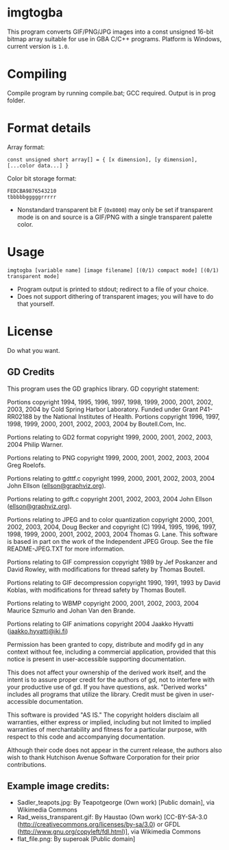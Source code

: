 ﻿# imgtogba

This program converts GIF/PNG/JPG images into a const unsigned 16-bit bitmap array suitable for use in GBA C/C++ programs. Platform is Windows, current version is `1.0`.

# Compiling

Compile program by running compile.bat; GCC required. Output is in prog folder.

# Format details

Array format:

`const unsigned short array[] = { [x dimension], [y dimension], [...color data...] }`

Color bit storage format:

```
FEDCBA9876543210
tbbbbbgggggrrrrr
```

- Nonstandard transparent bit F (`0x8000`) may only be set if transparent mode is on and source is a GIF/PNG with a single transparent palette color.

# Usage

    imgtogba [variable name] [image filename] [(0/1) compact mode] [(0/1) transparent mode]

- Program output is printed to stdout; redirect to a file of your choice.
- Does not support dithering of transparent images; you will have to do that yourself.

# License

Do what you want.

## GD Credits

This program uses the GD graphics library. GD copyright statement:

Portions copyright 1994, 1995, 1996, 1997, 1998, 1999, 2000, 2001, 2002, 2003, 2004 by Cold Spring Harbor Laboratory. Funded under Grant P41-RR02188 by the National Institutes of Health.
Portions copyright 1996, 1997, 1998, 1999, 2000, 2001, 2002, 2003, 2004 by Boutell.Com, Inc.

Portions relating to GD2 format copyright 1999, 2000, 2001, 2002, 2003, 2004 Philip Warner.

Portions relating to PNG copyright 1999, 2000, 2001, 2002, 2003, 2004 Greg Roelofs.

Portions relating to gdttf.c copyright 1999, 2000, 2001, 2002, 2003, 2004 John Ellson (ellson@graphviz.org).

Portions relating to gdft.c copyright 2001, 2002, 2003, 2004 John Ellson (ellson@graphviz.org).

Portions relating to JPEG and to color quantization copyright 2000, 2001, 2002, 2003, 2004, Doug Becker and copyright (C) 1994, 1995, 1996, 1997, 1998, 1999, 2000, 2001, 2002, 2003, 2004 Thomas G. Lane. This software is based in part on the work of the Independent JPEG Group. See the file README-JPEG.TXT for more information.

Portions relating to GIF compression copyright 1989 by Jef Poskanzer and David Rowley, with modifications for thread safety by Thomas Boutell.

Portions relating to GIF decompression copyright 1990, 1991, 1993 by David Koblas, with modifications for thread safety by Thomas Boutell.

Portions relating to WBMP copyright 2000, 2001, 2002, 2003, 2004 Maurice Szmurlo and Johan Van den Brande.

Portions relating to GIF animations copyright 2004 Jaakko Hyvatti (jaakko.hyvatti@iki.fi)

Permission has been granted to copy, distribute and modify gd in any context without fee, including a commercial application, provided that this notice is present in user-accessible supporting documentation.

This does not affect your ownership of the derived work itself, and the intent is to assure proper credit for the authors of gd, not to interfere with your productive use of gd. If you have questions, ask. "Derived works" includes all programs that utilize the library. Credit must be given in user-accessible documentation.

This software is provided "AS IS." The copyright holders disclaim all warranties, either express or implied, including but not limited to implied warranties of merchantability and fitness for a particular purpose, with respect to this code and accompanying documentation.

Although their code does not appear in the current release, the authors also wish to thank Hutchison Avenue Software Corporation for their prior contributions.

## Example image credits:

- Sadler_teapots.jpg: By Teapotgeorge (Own work) [Public domain], via Wikimedia Commons
- Rad_weiss_transparent.gif: By Haustao (Own work) [CC-BY-SA-3.0 (http://creativecommons.org/licenses/by-sa/3.0) or GFDL (http://www.gnu.org/copyleft/fdl.html)], via Wikimedia Commons
- flat_file.png: By superoak [Public domain]


